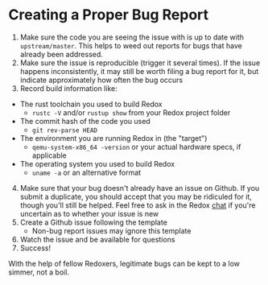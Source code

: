 # Creating a Proper Bug Report

1. Make sure the code you are seeing the issue with is up to date with `upstream/master`. This helps to weed out reports for bugs that have already been addressed.
2. Make sure the issue is reproducible (trigger it several times). If the issue happens inconsistently, it may still be worth filing a bug report for it, but indicate approximately how often the bug occurs
3. Record build information like:
  * The rust toolchain you used to build Redox
    * `rustc -V` and/or `rustup show` from your Redox project folder
  * The commit hash of the code you used
    * `git rev-parse HEAD`
  * The environment you are running Redox in (the "target")
    * `qemu-system-x86_64 -version` or your actual hardware specs, if applicable
  * The operating system you used to build Redox
    * `uname -a` or an alternative format
4. Make sure that your bug doesn't already have an issue on Github. If you submit a duplicate, you should accept that you may be ridiculed for it, though you'll still be helped. Feel free to ask in the Redox [chat](./contributing/communication/chat.html) if you're uncertain as to whether your issue is new
5. Create a Github issue following the template
    * Non-bug report issues may ignore this template
6. Watch the issue and be available for questions
7. Success!

With the help of fellow Redoxers, legitimate bugs can be kept to a low simmer, not a boil.

